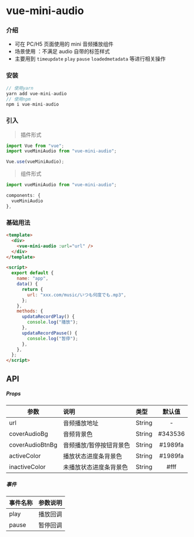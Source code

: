 # vue-mini-audio

### 介绍

- 可在 PC/H5 页面使用的 mini 音频播放组件
- 场景使用 ：不满足 audio 自带的标签样式
- 主要用到 `timeupdate` `play` `pause` `loadedmetadata` 等进行相关操作

### 安装

```javascript
// 使用yarn
yarn add vue-mini-audio
// 使用npm
npm i vue-mini-audio
```

### 引入

> 插件形式

```javascript
import Vue from "vue";
import vueMiniAudio from "vue-mini-audio";

Vue.use(vueMiniAudio);
```

> 组件形式

```javascript
import vueMiniAudio from "vue-mini-audio";

components: {
  vueMiniAudio
},
```

### 基础用法

```html
<template>
  <div>
    <vue-mini-audio :url="url" />
  </div>
</template>

<script>
  export default {
    name: "app",
    data() {
      return {
        url: "xxx.com/music/いつも何度でも.mp3",
      };
    },
    methods: {
      updataRecordPlay() {
        console.log("播放");
      },
      updataRecordPause() {
        console.log("暂停");
      },
    },
  };
</script>
```

## API

##### Props

| 参数            | 说明                    | 类型   | 默认值  |
| --------------- | :---------------------- | :----- | :-----: |
| url             | 音频播放地址            | String |    -    |
| coverAudioBg    | 音频背景色              | String | #343536 |
| coverAudioBtnBg | 音频播放/暂停按钮背景色 | String | #1989fa |
| activeColor     | 播放状态进度条背景色    | String | #1989fa |
| inactiveColor   | 未播放状态进度条背景色  | String |  #fff   |

##### 事件

| 事件名称 | 参数说明 |
| -------- | :------- |
| play     | 播放回调 |
| pause    | 暂停回调 |
